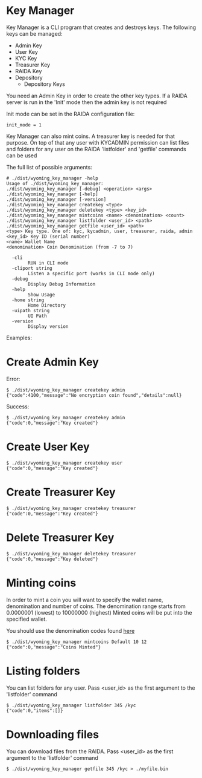 # Key Manager

Key Manager is a CLI program that creates and destroys keys.
The following keys can be managed:

- Admin Key
- User Key
- KYC Key
- Treasurer Key
- RAIDA Key
- Depository
  - Depository Keys

You need an Admin Key in order to create the other key types.
If a RAIDA server is run in the 'Init' mode then the admin key is not required

Init mode can be set in the RAIDA configuration file:
```
init_mode = 1
```

Key Manager can also mint coins. A treasurer key is needed for that purpose.
On top of that any user with KYCADMIN permission can list files and folders for any user on the RAIDA
'listfolder' and 'getfile' commands can be used

The full list of possible arguments:

```
# ./dist/wyoming_key_manager -help
Usage of ./dist/wyoming_key_manager:
./dist/wyoming_key_manager [-debug] <operation> <args>
./dist/wyoming_key_manager [-help]
./dist/wyoming_key_manager [-version]
./dist/wyoming_key_manager createkey <type>
./dist/wyoming_key_manager deletekey <type> <key_id>
./dist/wyoming_key_manager mintcoins <name> <denomination> <count>
./dist/wyoming_key_manager listfolder <user_id> <path>
./dist/wyoming_key_manager getfile <user_id> <path>
<type> Key type. One of: kyc, kycadmin, user, treasurer, raida, admin
<key_id> Key ID (serial number)
<name> Wallet Name
<denomination> Coin Denomination (from -7 to 7)

  -cli
        RUN in CLI mode
  -cliport string
        Listen a specific port (works in CLI mode only)
  -debug
        Display Debug Information
  -help
        Show Usage
  -home string
        Home Directory
  -uipath string
        UI Path
  -version
        Display version

```

Examples:

# Create Admin Key

Error:
```
$ ./dist/wyoming_key_manager createkey admin
{"code":4100,"message":"No encryption coin found","details":null}
```

Success:
```
$ ./dist/wyoming_key_manager createkey admin
{"code":0,"message":"Key created"}
```

# Create User Key
```
$ ./dist/wyoming_key_manager createkey user
{"code":0,"message":"Key created"}
```

# Create Treasurer Key
```
$ ./dist/wyoming_key_manager createkey treasurer
{"code":0,"message":"Key created"}
```

# Delete Treasurer Key
```
$ ./dist/wyoming_key_manager deletekey treasurer
{"code":0,"message":"Key deleted"}
```

# Minting coins

In order to mint a coin you will want to specify the wallet name, denomination and number of coins. 
The denomination range starts from 0.0000001 (lowest) to 10000000 (highest)
Minted coins will be put into the specified wallet.

You should use the denomination codes found [here](https://github.com/worthingtonse/WEST-Protocol/blob/main/B.%20Header%20Format%3A%20Requests.md#denominations)

```
$ ./dist/wyoming_key_manager mintcoins Default 10 12
{"code":0,"message":"Coins Minted"}
```



# Listing folders

You can list folders for any user. Pass <user_id> as the first argument to the 'listfolder' command

```
$ ./dist/wyoming_key_manager listfolder 345 /kyc
{"code":0,"items":[]}
```

# Downloading files

You can download files from the RAIDA. Pass <user_id> as the first argument to the 'listfolder' command

```
$ ./dist/wyoming_key_manager getfile 345 /kyc > ./myfile.bin
```
